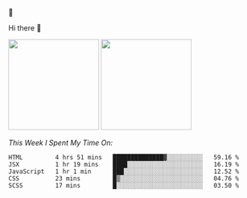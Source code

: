 
🚀 


Hi there 👋

<!--
**BambuTeam/BambuTeam** is a ✨ _special_ ✨ repository because its `README.md` (this file) appears on your GitHub profile.

Here are some ideas to get you started:

- 🔭 I’m currently working on ...
- 🌱 I’m currently learning ...
- 👯 I’m looking to collaborate on ...
- 🤔 I’m looking for help with ...
- 💬 Ask me about ...
- 📫 How to reach me: ...
- 😄 Pronouns: ...
- ⚡ Fun fact: ...
-->

<img height="180em" src="https://github-readme-stats.vercel.app/api?username=BambuTeam&show_icons=true&hide_border=true&&count_private=true&include_all_commits=true&theme=dark" />


<img height="180em" src="https://github-readme-stats.vercel.app/api/top-langs/?username=BambuTeam&layout=compact&theme=dark" />





*This Week I Spent My Time On:*
<!--START_SECTION:waka-->
```text
HTML         4 hrs 51 mins   ██████████████▓░░░░░░░░░░   59.16 % 
JSX          1 hr 19 mins    ████░░░░░░░░░░░░░░░░░░░░░   16.19 % 
JavaScript   1 hr 1 min      ███░░░░░░░░░░░░░░░░░░░░░░   12.52 % 
CSS          23 mins         █▒░░░░░░░░░░░░░░░░░░░░░░░   04.76 % 
SCSS         17 mins         █░░░░░░░░░░░░░░░░░░░░░░░░   03.50 % 
```
<!--END_SECTION:waka-->
